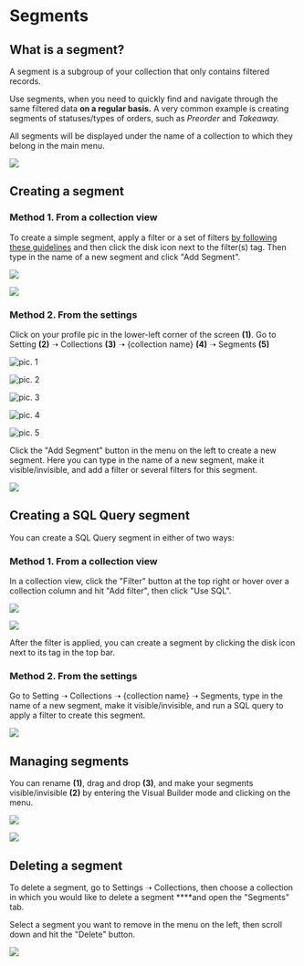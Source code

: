# Segments

## What is a segment?

A segment is a subgroup of your collection that only contains filtered records.

Use segments, when you need to quickly find and navigate through the same filtered data **on a regular basis.** A very common example is creating segments of statuses/types of orders, such as _Preorder_ and _Takeaway._ 

All segments will be displayed under the name of a collection to which they belong in the main menu.

![](../.gitbook/assets/image%20%2863%29.png)

## Creating a segment

### Method 1. From a collection view

To create a simple segment, apply a filter or a set of filters [by following these guidelines](https://app.gitbook.com/@jetadmin/s/doc/~/drafts/-Lk4M0St76lt7wROBK7J/primary/filter#adding-a-filter) and then click the disk icon next to the filter\(s\) tag. Then type in the name of a new segment and click "Add Segment".

![](../.gitbook/assets/image%20%2835%29.png)

![](../.gitbook/assets/image%20%28186%29.png)

### Method 2. From the settings

Click on your profile pic in the lower-left corner of the screen **\(1\)**. Go to Setting **\(2\)** ➝ Collections **\(3\)** ➝ {collection name} **\(4\)** ➝ Segments **\(5\)**

![pic. 1](../.gitbook/assets/image%20%28145%29.png)

![pic. 2](../.gitbook/assets/image%20%28163%29.png)

![pic. 3](../.gitbook/assets/image%20%28219%29.png)

![pic. 4](../.gitbook/assets/image%20%28240%29.png)

![pic. 5](../.gitbook/assets/image%20%28143%29.png)

Click the "Add Segment" button in the menu on the left to create a new segment. Here you can type in the name of a new segment, make it visible/invisible, and add a filter or several filters for this segment.

![](../.gitbook/assets/image%20%2839%29.png)

## Creating a SQL Query segment

You can create a SQL Query segment in either of two ways:

### Method 1. From a collection view 

In a collection view, click the "Filter" button  at the top right or hover over a collection column and hit "Add filter", then click "Use SQL".

![](../.gitbook/assets/image.png)

![](../.gitbook/assets/image%20%2837%29.png)

After the filter is applied, you can create a segment by clicking the disk icon next to its tag in the top bar.

### Method 2. From the settings

Go to Setting ➝ Collections ➝ {collection name} ➝ Segments, type in  the name of a new segment, make it visible/invisible, and run a SQL query to apply a filter to create this segment.

![](../.gitbook/assets/image%20%2846%29.png)

## Managing segments

You can rename **\(1\)**, drag and drop **\(3\)**, and make your segments visible/invisible **\(2\)** by entering the Visual Builder mode and clicking on the menu. 

![](../.gitbook/assets/image%20%28119%29.png)

![](../.gitbook/assets/image%20%28261%29.png)

## Deleting a segment

To delete a segment, go to Settings ➝ Collections, then choose a collection in which you would like to delete a segment ****and open the "Segments" tab. 

Select a segment you want to remove in the menu on the left, then scroll down and hit the "Delete" button.

![](../.gitbook/assets/image%20%28148%29.png)


